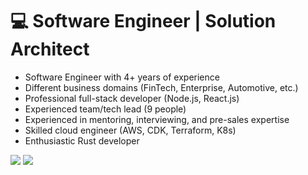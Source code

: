 # 💻 Software Engineer | Solution Architect

- Software Engineer with 4+ years of experience
- Different business domains (FinTech, Enterprise, Automotive, etc.)
- Professional full-stack developer (Node.js, React.js)
- Experienced team/tech lead (9 people)
- Experienced in mentoring, interviewing, and pre-sales expertise
- Skilled cloud engineer (AWS, CDK, Terraform, K8s)
- Enthusiastic Rust developer

<p>
  <a target="_blank" href="https://t.me/denstuk"><img src="https://img.shields.io/badge/-Telegram-FFF?style=for-the-badge&logo=telegram&logoColor=27A0D9"></img></a>
  <a target="_blank" href="mailto:den.stuk00@gmail.com"><img src="https://img.shields.io/badge/-Gmail-D14836?style=for-the-badge&logo=Gmail&logoColor=white"></img></a>
</p> 
